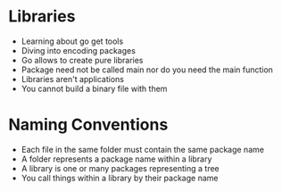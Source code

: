 # Libraries

- Learning about go get tools
- Diving into encoding packages
- Go allows to create pure libraries
- Package need not be called main nor do you need the main function
- Libraries aren't applications
- You cannot build a binary file with them

# Naming Conventions
- Each file in the same folder must contain the same package name
- A folder represents a package name within a library
- A library is one or many packages representing a tree
- You call things within a library by their package name